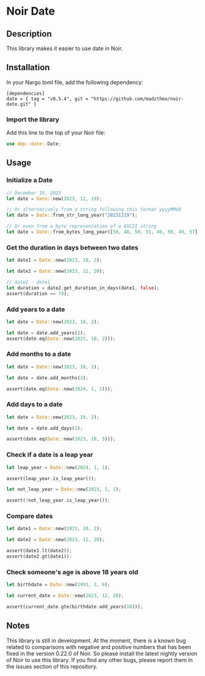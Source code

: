 # Noir Date

## Description

This library makes it easier to use date in Noir.

## Installation

In your Nargo.toml file, add the following dependency:

```
[dependencies]
date = { tag = "v0.5.4", git = "https://github.com/madztheo/noir-date.git" }
```

### Import the library

Add this line to the top of your Noir file:

```rust
use dep::date::Date;
```

## Usage

### Initialize a Date

```rust
// December 19, 2023
let date = Date::new(2023, 12, 19);

// Or alternatively from a string following this format yyyyMMdd
let date = Date::from_str_long_year("20231219");

// Or even from a byte representation of a ASCII string
let date = Date::from_bytes_long_year([50, 48, 50, 51, 49, 50, 49, 57]);
```

### Get the duration in days between two dates

```rust
let date1 = Date::new(2023, 10, 2);

let date2 = Date::new(2023, 12, 20);

// date2 - date1
let duration = date2.get_duration_in_days(date1, false);
assert(duration == 79);
```

### Add years to a date

```rust
let date = Date::new(2023, 10, 2);

let date = date.add_years(2);
assert(date.eq(Date::new(2025, 10, 2)));
```

### Add months to a date

```rust
let date = Date::new(2023, 10, 2);

let date = date.add_months(3);

assert(date.eq(Date::new(2024, 1, 2)));
```

### Add days to a date

```rust
let date = Date::new(2023, 10, 2);

let date = date.add_days(3);

assert(date.eq(Date::new(2023, 10, 5)));
```

### Check if a date is a leap year

```rust
let leap_year = Date::new(2024, 1, 1);

assert(leap_year.is_leap_year());

let not_leap_year = Date::new(2023, 1, 1);

assert(!not_leap_year.is_leap_year());
```

### Compare dates

```rust
let date1 = Date::new(2023, 10, 2);

let date2 = Date::new(2023, 12, 20);

assert(date1.lt(date2));
assert(date2.gt(date1));
```

### Check someone's age is above 18 years old

```rust
let birthdate = Date::new(1993, 3, 6);

let current_date = Date::new(2023, 12, 20);

assert(current_date.gte(birthdate.add_years(18)));
```

## Notes

This library is still in development. At the moment, there is a known bug related to comparisons with negative and positive numbers that has been fixed in the version 0.22.0 of Noir. So please install the latest nightly version of Noir to use this library.
If you find any other bugs, please report them in the issues section of this repository.
